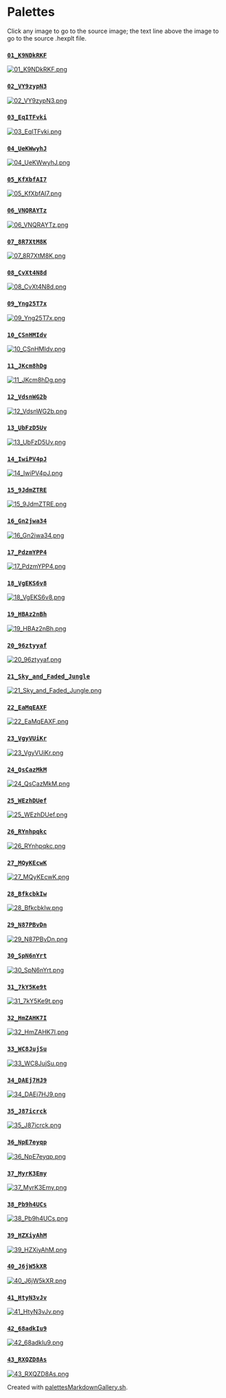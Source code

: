 # Palettes

Click any image to go to the source image; the text line above the image to go to the source .hexplt file.

### [`01_K9NDkRKF`](01_K9NDkRKF.hexplt)

[ ![01_K9NDkRKF.png](01_K9NDkRKF.png) ](01_K9NDkRKF.png)

### [`02_VY9zypN3`](02_VY9zypN3.hexplt)

[ ![02_VY9zypN3.png](02_VY9zypN3.png) ](02_VY9zypN3.png)

### [`03_EqITFvki`](03_EqITFvki.hexplt)

[ ![03_EqITFvki.png](03_EqITFvki.png) ](03_EqITFvki.png)

### [`04_UeKWwyhJ`](04_UeKWwyhJ.hexplt)

[ ![04_UeKWwyhJ.png](04_UeKWwyhJ.png) ](04_UeKWwyhJ.png)

### [`05_KfXbfAI7`](05_KfXbfAI7.hexplt)

[ ![05_KfXbfAI7.png](05_KfXbfAI7.png) ](05_KfXbfAI7.png)

### [`06_VNQRAYTz`](06_VNQRAYTz.hexplt)

[ ![06_VNQRAYTz.png](06_VNQRAYTz.png) ](06_VNQRAYTz.png)

### [`07_8R7XtM8K`](07_8R7XtM8K.hexplt)

[ ![07_8R7XtM8K.png](07_8R7XtM8K.png) ](07_8R7XtM8K.png)

### [`08_CvXt4N8d`](08_CvXt4N8d.hexplt)

[ ![08_CvXt4N8d.png](08_CvXt4N8d.png) ](08_CvXt4N8d.png)

### [`09_Yng25T7x`](09_Yng25T7x.hexplt)

[ ![09_Yng25T7x.png](09_Yng25T7x.png) ](09_Yng25T7x.png)

### [`10_CSnHMIdv`](10_CSnHMIdv.hexplt)

[ ![10_CSnHMIdv.png](10_CSnHMIdv.png) ](10_CSnHMIdv.png)

### [`11_JKcm8hDg`](11_JKcm8hDg.hexplt)

[ ![11_JKcm8hDg.png](11_JKcm8hDg.png) ](11_JKcm8hDg.png)

### [`12_VdsnWG2b`](12_VdsnWG2b.hexplt)

[ ![12_VdsnWG2b.png](12_VdsnWG2b.png) ](12_VdsnWG2b.png)

### [`13_UbFzD5Uv`](13_UbFzD5Uv.hexplt)

[ ![13_UbFzD5Uv.png](13_UbFzD5Uv.png) ](13_UbFzD5Uv.png)

### [`14_IwiPV4pJ`](14_IwiPV4pJ.hexplt)

[ ![14_IwiPV4pJ.png](14_IwiPV4pJ.png) ](14_IwiPV4pJ.png)

### [`15_9JdmZTRE`](15_9JdmZTRE.hexplt)

[ ![15_9JdmZTRE.png](15_9JdmZTRE.png) ](15_9JdmZTRE.png)

### [`16_Gn2jwa34`](16_Gn2jwa34.hexplt)

[ ![16_Gn2jwa34.png](16_Gn2jwa34.png) ](16_Gn2jwa34.png)

### [`17_PdzmYPP4`](17_PdzmYPP4.hexplt)

[ ![17_PdzmYPP4.png](17_PdzmYPP4.png) ](17_PdzmYPP4.png)

### [`18_VgEKS6v8`](18_VgEKS6v8.hexplt)

[ ![18_VgEKS6v8.png](18_VgEKS6v8.png) ](18_VgEKS6v8.png)

### [`19_HBAz2nBh`](19_HBAz2nBh.hexplt)

[ ![19_HBAz2nBh.png](19_HBAz2nBh.png) ](19_HBAz2nBh.png)

### [`20_96ztyyaf`](20_96ztyyaf.hexplt)

[ ![20_96ztyyaf.png](20_96ztyyaf.png) ](20_96ztyyaf.png)

### [`21_Sky_and_Faded_Jungle`](21_Sky_and_Faded_Jungle.hexplt)

[ ![21_Sky_and_Faded_Jungle.png](21_Sky_and_Faded_Jungle.png) ](21_Sky_and_Faded_Jungle.png)

### [`22_EaMqEAXF`](22_EaMqEAXF.hexplt)

[ ![22_EaMqEAXF.png](22_EaMqEAXF.png) ](22_EaMqEAXF.png)

### [`23_VgyVUiKr`](23_VgyVUiKr.hexplt)

[ ![23_VgyVUiKr.png](23_VgyVUiKr.png) ](23_VgyVUiKr.png)

### [`24_QsCazMkM`](24_QsCazMkM.hexplt)

[ ![24_QsCazMkM.png](24_QsCazMkM.png) ](24_QsCazMkM.png)

### [`25_WEzhDUef`](25_WEzhDUef.hexplt)

[ ![25_WEzhDUef.png](25_WEzhDUef.png) ](25_WEzhDUef.png)

### [`26_RYnhpqkc`](26_RYnhpqkc.hexplt)

[ ![26_RYnhpqkc.png](26_RYnhpqkc.png) ](26_RYnhpqkc.png)

### [`27_MQyKEcwK`](27_MQyKEcwK.hexplt)

[ ![27_MQyKEcwK.png](27_MQyKEcwK.png) ](27_MQyKEcwK.png)

### [`28_BfkcbkIw`](28_BfkcbkIw.hexplt)

[ ![28_BfkcbkIw.png](28_BfkcbkIw.png) ](28_BfkcbkIw.png)

### [`29_N87PBvDn`](29_N87PBvDn.hexplt)

[ ![29_N87PBvDn.png](29_N87PBvDn.png) ](29_N87PBvDn.png)

### [`30_SpN6nYrt`](30_SpN6nYrt.hexplt)

[ ![30_SpN6nYrt.png](30_SpN6nYrt.png) ](30_SpN6nYrt.png)

### [`31_7kY5Ke9t`](31_7kY5Ke9t.hexplt)

[ ![31_7kY5Ke9t.png](31_7kY5Ke9t.png) ](31_7kY5Ke9t.png)

### [`32_HmZAHK7I`](32_HmZAHK7I.hexplt)

[ ![32_HmZAHK7I.png](32_HmZAHK7I.png) ](32_HmZAHK7I.png)

### [`33_WC8JujSu`](33_WC8JujSu.hexplt)

[ ![33_WC8JujSu.png](33_WC8JujSu.png) ](33_WC8JujSu.png)

### [`34_DAEj7HJ9`](34_DAEj7HJ9.hexplt)

[ ![34_DAEj7HJ9.png](34_DAEj7HJ9.png) ](34_DAEj7HJ9.png)

### [`35_J87icrck`](35_J87icrck.hexplt)

[ ![35_J87icrck.png](35_J87icrck.png) ](35_J87icrck.png)

### [`36_NpE7eyqp`](36_NpE7eyqp.hexplt)

[ ![36_NpE7eyqp.png](36_NpE7eyqp.png) ](36_NpE7eyqp.png)

### [`37_MyrK3Emy`](37_MyrK3Emy.hexplt)

[ ![37_MyrK3Emy.png](37_MyrK3Emy.png) ](37_MyrK3Emy.png)

### [`38_Pb9h4UCs`](38_Pb9h4UCs.hexplt)

[ ![38_Pb9h4UCs.png](38_Pb9h4UCs.png) ](38_Pb9h4UCs.png)

### [`39_HZXiyAhM`](39_HZXiyAhM.hexplt)

[ ![39_HZXiyAhM.png](39_HZXiyAhM.png) ](39_HZXiyAhM.png)

### [`40_J6jW5kXR`](40_J6jW5kXR.hexplt)

[ ![40_J6jW5kXR.png](40_J6jW5kXR.png) ](40_J6jW5kXR.png)

### [`41_HtyN3vJv`](41_HtyN3vJv.hexplt)

[ ![41_HtyN3vJv.png](41_HtyN3vJv.png) ](41_HtyN3vJv.png)

### [`42_68adkIu9`](42_68adkIu9.hexplt)

[ ![42_68adkIu9.png](42_68adkIu9.png) ](42_68adkIu9.png)

### [`43_RXQZD8As`](43_RXQZD8As.hexplt)

[ ![43_RXQZD8As.png](43_RXQZD8As.png) ](43_RXQZD8As.png)

Created with [palettesMarkdownGallery.sh](https://github.com/earthbound19/_ebDev/blob/master/scripts/imgAndVideo/palettesMarkdownGallery.sh).